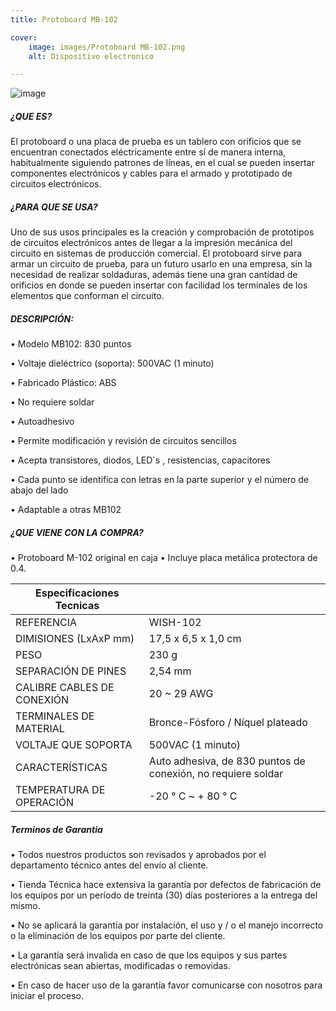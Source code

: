 ```yaml
---
title: Protoboard MB-102

cover:
    image: images/Protoboard MB-102.png
    alt: Dispositivo electronico

---
```


![image](/protoboard_MB-102.png)

##### ¿QUE ES?

El protoboard o una placa de prueba es un tablero con orificios que se encuentran conectados eléctricamente entre sí de manera interna, habitualmente siguiendo patrones de líneas, en el cual se pueden insertar componentes electrónicos y cables para el armado y prototipado de circuitos electrónicos.

##### ¿PARA QUE SE USA?

Uno de sus usos principales es la creación y comprobación de prototipos de circuitos electrónicos antes de llegar a la impresión mecánica del circuito en sistemas de producción comercial. El protoboard sirve para armar un circuito de prueba, para un futuro usarlo en una empresa, sin la necesidad de realizar soldaduras, además tiene una gran cantidad de orificios en donde se pueden insertar con facilidad los terminales de los elementos que conforman el circuito.

##### DESCRIPCIÓN:

• Modelo MB102: 830 puntos

• Voltaje dieléctrico (soporta): 500VAC (1 minuto)

• Fabricado Plástico: ABS

• No requiere soldar

• Autoadhesivo

• Permite modificación y revisión de circuitos sencillos

• Acepta transistores, diodos, LED`s , resistencias, capacitores

• Cada punto se identifica con letras en la parte superior y el número de abajo del lado

• Adaptable a otras MB102

##### ¿QUE VIENE CON LA COMPRA?

• Protoboard M-102 original en caja
• Incluye placa metálica protectora de 0.4.

| Especificaciones Tecnicas   |                                                                |
|-----------------------------|----------------------------------------------------------------|
| REFERENCIA                  | WISH-102                                                       |
| DIMISIONES (LxAxP mm)       | 	17,5 x 6,5 x 1,0 cm                                           |
| PESO                        | 	230 g                                                         |
| SEPARACIÓN DE PINES         | 	2,54 mm                                                       |
| CALIBRE CABLES DE  CONEXIÓN | 	20 ~ 29 AWG                                                   |
| TERMINALES DE MATERIAL      | 	Bronce-Fósforo / Níquel plateado                              |
| VOLTAJE QUE SOPORTA         | 	500VAC (1 minuto)                                             |
| CARACTERÍSTICAS             | 	Auto adhesiva, de 830 puntos de  conexión, no requiere soldar |
| TEMPERATURA DE OPERACIÓN    | 	-20 ° C ~ + 80 ° C                                            |

##### Terminos de Garantia

• Todos nuestros productos son revisados y aprobados por el departamento técnico antes del envío al cliente.

• Tienda Técnica hace extensiva la garantía por defectos de fabricación de los equipos por un período de treinta (30) días posteriores a la entrega del mismo.

• No se aplicará la garantía por instalación, el uso y / o el manejo incorrecto o la eliminación de los equipos por parte del cliente.

• La garantía será invalida en caso de que los equipos y sus partes electrónicas sean abiertas, modificadas o removidas.

• En caso de hacer uso de la garantía favor comunicarse con nosotros para iniciar el proceso.
